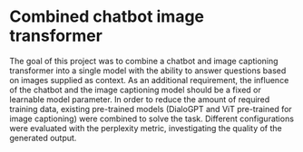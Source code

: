 # Combined chatbot image transformer

The goal of this project was to combine a chatbot and image captioning transformer into a single model with the ability to answer questions based on images supplied as context. As an additional requirement, the influence of the chatbot and the image captioning model should be a fixed or learnable model parameter. In order to reduce the amount of required training data, existing pre-trained models (DialoGPT and ViT pre-trained for image captioning) were combined to solve the task. Different configurations were evaluated with the perplexity metric, investigating the quality of the generated output.
